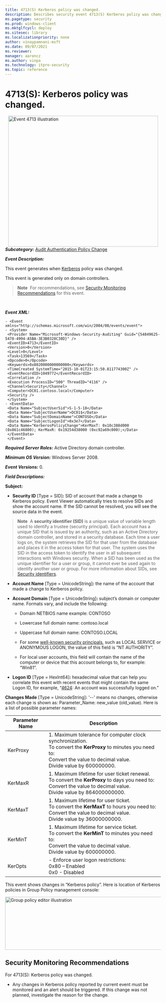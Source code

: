 ```yaml
---
title: 4713(S) Kerberos policy was changed. 
description: Describes security event 4713(S) Kerberos policy was changed. This event is generated when Kerberos policy is changed.
ms.pagetype: security
ms.prod: windows-client
ms.mktglfcycl: deploy
ms.sitesec: library
ms.localizationpriority: none
author: vinaypamnani-msft
ms.date: 09/07/2021
ms.reviewer: 
manager: aaroncz
ms.author: vinpa
ms.technology: itpro-security
ms.topic: reference
---
```


# 4713(S): Kerberos policy was changed.


<img src="images/event-4713.png" alt="Event 4713 illustration" width="485" height="422" hspace="10" align="left" />

***Subcategory:***&nbsp;[Audit Authentication Policy Change](audit-authentication-policy-change.md)

***Event Description:***

This event generates when [Kerberos](/windows/win32/secauthn/microsoft-kerberos) policy was changed.

This event is generated only on domain controllers.

> **Note**&nbsp;&nbsp;For recommendations, see [Security Monitoring Recommendations](#security-monitoring-recommendations) for this event.

<br clear="all">

***Event XML:***
```
- <Event xmlns="http://schemas.microsoft.com/win/2004/08/events/event">
- <System>
 <Provider Name="Microsoft-Windows-Security-Auditing" Guid="{54849625-5478-4994-A5BA-3E3B0328C30D}" /> 
 <EventID>4713</EventID> 
 <Version>0</Version> 
 <Level>0</Level> 
 <Task>13569</Task> 
 <Opcode>0</Opcode> 
 <Keywords>0x8020000000000000</Keywords> 
 <TimeCreated SystemTime="2015-10-01T23:15:50.811774300Z" /> 
 <EventRecordID>1049772</EventRecordID> 
 <Correlation /> 
 <Execution ProcessID="500" ThreadID="4116" /> 
 <Channel>Security</Channel> 
 <Computer>DC01.contoso.local</Computer> 
 <Security /> 
 </System>
- <EventData>
 <Data Name="SubjectUserSid">S-1-5-18</Data> 
 <Data Name="SubjectUserName">DC01$</Data> 
 <Data Name="SubjectDomainName">CONTOSO</Data> 
 <Data Name="SubjectLogonId">0x3e7</Data> 
 <Data Name="KerberosPolicyChange">KerMaxT: 0x10c388d000 (0x861c46800); KerMaxR: 0x19254d38000 (0xc92a69c000);</Data> 
 </EventData>
 </Event>

```

***Required Server Roles:*** Active Directory domain controller.

***Minimum OS Version:*** Windows Server 2008.

***Event Versions:*** 0.

***Field Descriptions:***

**Subject:**

-   **Security ID** \[Type = SID\]**:** SID of account that made a change to Kerberos policy. Event Viewer automatically tries to resolve SIDs and show the account name. If the SID cannot be resolved, you will see the source data in the event.

> **Note**&nbsp;&nbsp;A **security identifier (SID)** is a unique value of variable length used to identify a trustee (security principal). Each account has a unique SID that is issued by an authority, such as an Active Directory domain controller, and stored in a security database. Each time a user logs on, the system retrieves the SID for that user from the database and places it in the access token for that user. The system uses the SID in the access token to identify the user in all subsequent interactions with Windows security. When a SID has been used as the unique identifier for a user or group, it cannot ever be used again to identify another user or group. For more information about SIDs, see [Security identifiers](/windows/access-protection/access-control/security-identifiers).

-   **Account Name** \[Type = UnicodeString\]**:** the name of the account that made a change to Kerberos policy.

-   **Account Domain** \[Type = UnicodeString\]**:** subject’s domain or computer name. Formats vary, and include the following:

    -   Domain NETBIOS name example: CONTOSO

    -   Lowercase full domain name: contoso.local

    -   Uppercase full domain name: CONTOSO.LOCAL

    -   For some [well-known security principals](/windows/security/identity-protection/access-control/security-identifiers), such as LOCAL SERVICE or ANONYMOUS LOGON, the value of this field is “NT AUTHORITY”.

    -   For local user accounts, this field will contain the name of the computer or device that this account belongs to, for example: “Win81”.

-   **Logon ID** \[Type = HexInt64\]**:** hexadecimal value that can help you correlate this event with recent events that might contain the same Logon ID, for example, “[4624](event-4624.md): An account was successfully logged on.”

**Changes Made** \[Type = UnicodeString\]**:** '--' means no changes, otherwise each change is shown as: Parameter\_Name: new\_value (old\_value). Here is a list of possible parameter names:

| Parameter Name | Description                                                                                                                                                                                             |
|----------------|---------------------------------------------------------------------------------------------------------------------------------------------------------------------------------------------------------|
| KerProxy       | 1.  Maximum tolerance for computer clock synchronization.<br>To convert the **KerProxy** to minutes you need to:<br>Convert the value to decimal value.<br>Divide value by 600000000. |
| KerMaxR        | 1.  Maximum lifetime for user ticket renewal.<br>To convert the **KerProxy** to days you need to:<br>Convert the value to decimal value.<br>Divide value by 864000000000.             |
| KerMaxT        | 1.  Maximum lifetime for user ticket.<br>To convert the **KerMaxT** to hours you need to:<br>Convert the value to decimal value.<br>Divide value by 36000000000.                      |
| KerMinT        | 1.  Maximum lifetime for service ticket.<br>To convert the **KerMinT** to minutes you need to:<br>Convert the value to decimal value.<br>Divide value by 600000000.                   |
| KerOpts        | -   Enforce user logon restrictions:<br>0x80 – Enabled<br>0x0 - Disabled                                                                                                                    |

This event shows changes in “Kerberos policy”. Here is location of Kerberos policies in Group Policy management console:

<img src="images/group-policy-editor.png" alt="Group policy editor illustration" width="790" height="171" />

## Security Monitoring Recommendations

For 4713(S): Kerberos policy was changed.

-   Any changes in Kerberos policy reported by current event must be monitored and an alert should be triggered. If this change was not planned, investigate the reason for the change.